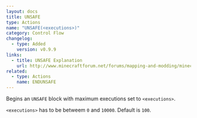 ```yaml
---
layout: docs
title: UNSAFE
type: Actions
name: "UNSAFE(<executions>)"
category: Control Flow
changelog:
  - type: Added
    version: v0.9.9
links:
  - title: UNSAFE Explanation
    url: http://www.minecraftforum.net/forums/mapping-and-modding/minecraft-mods/1275039-macro-keybind-mod?comment=9402
related:
  - type: Actions
    name: ENDUNSAFE
---
```

Begins an `UNSAFE` block with maximum executions set to `<executions>`.

`<executions>` has to be betweem `0` and `10000`. Default is `100`.
